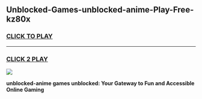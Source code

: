 
## Unblocked-Games-unblocked-anime-Play-Free-kz80x
<h3>
<a href="https://premium76.site?title=unblocked-anime&ref=23A">CLICK TO PLAY</a></h3>
<hr>

<h3>
<a href="https://premium76.site?title=unblocked-anime&ref=23A">CLICK 2 PLAY</a>
  
</h3>

<a href="https://premium76.site?title=unblocked-anime&ref=23A"><img src="https://clearcache.store/games.png"></a>


**unblocked-anime games unblocked: Your Gateway to Fun and Accessible Online Gaming**
